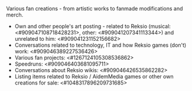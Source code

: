Various fan creations - from artistic works to fanmade modifications and merch.
- Own and other people's art posting - related to Reksio (musical: <#909047108718428231>, other: <#909041207341113344>) and unrelated to him: <#909041231152156682>
- Conversations related to technology, IT and how Reksio games (don't) work: <#909046389227536426>
- Various fan projects: <#1267124105308536862>
- Speedruns: <#909046403681095711>
- Conversations about Reksio wikis: <#909046426535862282>
- Listing items related to Reksio / AidemMedia games or other own creations for sale: <#1048317896209731685>

